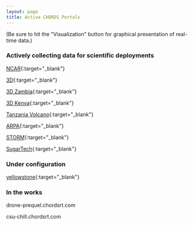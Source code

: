 ```yaml
---
layout: page
title: Active CHORDS Portals
---
```

(Be sure to hit the "Visualization" button for graphical presentation of real-time data.)

### Actively collecting data for scientific deployments
[NCAR](http://portal.chordsrt.com){:target="_blank"}

[3D](http://3d.chordsrt.com){:target="_blank"}

[3D Zambia](http://3d-zambia.chordsrt.com){:target="_blank"}

[3D Kenya](http://3d-kenya.chordsrt.com){:target="_blank"}

[Tanzania Volcano](http://tzvolcano.chordsrt.com){:target="_blank"}

[ARPA](http://arpa.chordsrt.com){:target="_blank"}

[STORM](http://storm.chordsrt.com){:target="_blank"}

[SugarTech](http://wx.sugartechllc.com){:target="_blank"}

### Under configuration
[yellowstone](http://yellowstone.chordsrt.com){:target="_blank"}


### In the works
drone-prequel.chordsrt.com

csu-chill.chordsrt.com

